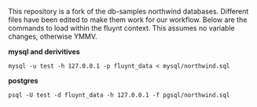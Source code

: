 This repository is a fork of the db-samples northwind databases. Different files have been edited to make them work for our workflow. Below are the commands to load within the fluynt context. This assumes no variable changes, otherwise YMMV.

**mysql and derivitives**

```mysql -u test -h 127.0.0.1 -p fluynt_data < mysql/northwind.sql```

**postgres**

```psql -U test -d fluynt_data -h 127.0.0.1 -f pgsql/northwind.sql```
